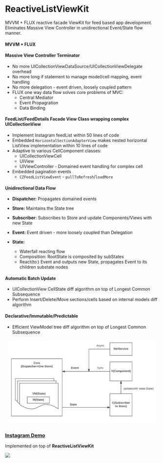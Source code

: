 # ReactiveListViewKit

MVVM + FLUX reactive facade ViewKit for feed based app development. Eliminates Massive View Controller in unidirectional Event/State flow manner.

#### MVVM + FLUX
#### Massive View Controller Terminator
 * No more UICollectionViewDataSource/UICollectionViewDelegate overhead
 * No more long if statement to manage model/cell mapping, event handling
 * No more delegation - event driven, loosely coupled pattern
 * FLUX one way data flow solves core problems of MVC: 
   * Central Mediator
   * Event Propagration
   * Data Binding

#### FeedList/FeedDetails Facade View Class wrapping complex UICollectionView
 * Implement Instagram feedList within 50 lines of code
 * Embedded `HorizontalSectionAdapterView` makes nested horizontal ListView implementation within 10 lines of code
 * Adaptive to various CellComponent classes:
   * UICollectionViewCell
   * UIView
   * UIViewController - Domained event handling for complex cell
 * Embedded pagination events 
   * `CZFeedListViewEvent` - `pullToRefresh`/`loadMore`

 
#### Unidirectional Data Flow
 * **Dispatcher:** Propagates domained events

 * **Store:** Maintains the State tree

 * **Subscriber:** Subscribes to Store and update Components/Views with new State

 * **Event:** Event driven - more loosely coupled than Delegation
    
 * **State:**
   * Waterfall reacting flow
   * Composition: RootState is composited by subStates
   * React(to:) Event and outputs new State, propagates Event to its children substate nodes

#### Automatic Batch Update
  * UICollectionView CellState diff algorithm on top of Longest Common Subsequence
  * Perform Insert/Delete/Move sections/cells based on internal models diff algorithm

#### Declarative/Immutable/Predictable
  * Efficient ViewModel tree diff algorithm on top of Longest Common Subsequence

  <img src="./Documents/FLUX.png">


### [Instagram Demo](https://github.com/showt1me/CZInstagram)
Implemented on top of **ReactiveListViewKit**

<img src="./Documents/CZInstagram.gif">